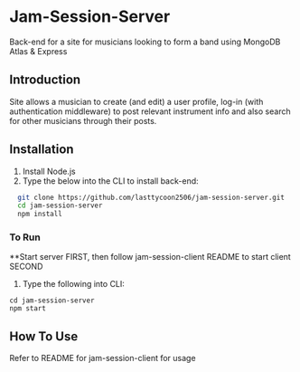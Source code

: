 # Jam-Session-Server
Back-end for a site for musicians looking to form a band using MongoDB Atlas & Express

## Introduction
Site allows a musician to create (and edit) a user profile, log-in (with authentication middleware) to post relevant instrument info and also search for other musicians through their posts.

## Installation
1) Install Node.js
2) Type the below into the CLI to install back-end:
```bash
  git clone https://github.com/lasttycoon2506/jam-session-server.git
  cd jam-session-server
  npm install
```
### To Run
**Start server FIRST, then follow jam-session-client README to start client SECOND
1) Type the following into CLI:
```
cd jam-session-server
npm start
```
## How To Use
Refer to README for jam-session-client for usage
    
